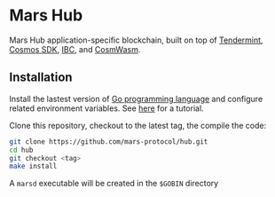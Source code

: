 # Mars Hub

Mars Hub application-specific blockchain, built on top of [Tendermint](https://github.com/tendermint/tendermint), [Cosmos SDK](https://github.com/cosmos/cosmos-sdk), [IBC](https://github.com/cosmos/ibc-go), and [CosmWasm](https://github.com/CosmWasm/wasmd).

## Installation

Install the lastest version of [Go programming language](https://go.dev/dl/) and configure related environment variables. See [here](https://github.com/st4k3h0us3/workshops/tree/main/how-to-run-a-validator) for a tutorial.

Clone this repository, checkout to the latest tag, the compile the code:

```bash
git clone https://github.com/mars-protocol/hub.git
cd hub
git checkout <tag>
make install
```

A `marsd` executable will be created in the `$GOBIN` directory
